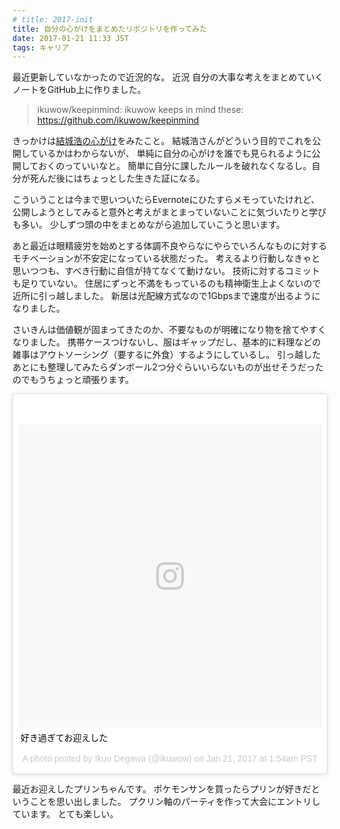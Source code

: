 ```yaml
---
# title: 2017-init
title: 自分の心がけをまとめたリポジトリを作ってみた
date: 2017-01-21 11:33 JST
tags: キャリア
---
```


最近更新していなかったので近況的な。
近況
自分の大事な考えをまとめていくノートをGitHub上に作りました。

> ikuwow/keepinmind: ikuwow keeps in mind these:  
> https://github.com/ikuwow/keepinmind

きっかけは[結城浩の心がけ](http://www.hyuki.com/writing/)をみたこと。
結城浩さんがどういう目的でこれを公開しているかはわからないが、
単純に自分の心がけを誰でも見られるように公開しておくのっていいなと。
簡単に自分に課したルールを破れなくなるし。自分が死んだ後にはちょっとした生きた証になる。

こういうことは今まで思いついたらEvernoteにひたすらメモっていたけれど、
公開しようとしてみると意外と考えがまとまっていないことに気づいたりと学びも多い。
少しずつ頭の中をまとめながら追加していこうと思います。

あと最近は眼精疲労を始めとする体調不良やらなにやらでいろんなものに対するモチベーションが不安定になっている状態だった。
考えるより行動しなきゃと思いつつも、すべき行動に自信が持てなくて動けない。
技術に対するコミットも足りていない。
住居にずっと不満をもっているのも精神衛生上よくないので近所に引っ越しました。
新居は光配線方式なので1Gbpsまで速度が出るようになりました。

さいきんは価値観が固まってきたのか、不要なものが明確になり物を捨てやすくなりました。
携帯ケースつけないし、服はギャップだし、基本的に料理などの雑事はアウトソーシング（要するに外食）するようにしているし。
引っ越したあとにも整理してみたらダンボール2つ分ぐらいいらないものが出せそうだったのでもうちょっと頑張ります。

<blockquote class="instagram-media" data-instgrm-captioned data-instgrm-version="7" style=" background:#FFF; border:0; border-radius:3px; box-shadow:0 0 1px 0 rgba(0,0,0,0.5),0 1px 10px 0 rgba(0,0,0,0.15); margin: 1px; max-width:658px; padding:0; width:99.375%; width:-webkit-calc(100% - 2px); width:calc(100% - 2px);"><div style="padding:8px;"> <div style=" background:#F8F8F8; line-height:0; margin-top:40px; padding:50.0% 0; text-align:center; width:100%;"> <div style=" background:url(data:image/png;base64,iVBORw0KGgoAAAANSUhEUgAAACwAAAAsCAMAAAApWqozAAAABGdBTUEAALGPC/xhBQAAAAFzUkdCAK7OHOkAAAAMUExURczMzPf399fX1+bm5mzY9AMAAADiSURBVDjLvZXbEsMgCES5/P8/t9FuRVCRmU73JWlzosgSIIZURCjo/ad+EQJJB4Hv8BFt+IDpQoCx1wjOSBFhh2XssxEIYn3ulI/6MNReE07UIWJEv8UEOWDS88LY97kqyTliJKKtuYBbruAyVh5wOHiXmpi5we58Ek028czwyuQdLKPG1Bkb4NnM+VeAnfHqn1k4+GPT6uGQcvu2h2OVuIf/gWUFyy8OWEpdyZSa3aVCqpVoVvzZZ2VTnn2wU8qzVjDDetO90GSy9mVLqtgYSy231MxrY6I2gGqjrTY0L8fxCxfCBbhWrsYYAAAAAElFTkSuQmCC); display:block; height:44px; margin:0 auto -44px; position:relative; top:-22px; width:44px;"></div></div> <p style=" margin:8px 0 0 0; padding:0 4px;"> <a href="https://www.instagram.com/p/BPhajVhB4vU/" style=" color:#000; font-family:Arial,sans-serif; font-size:14px; font-style:normal; font-weight:normal; line-height:17px; text-decoration:none; word-wrap:break-word;" target="_blank">好き過ぎてお迎えした</a></p> <p style=" color:#c9c8cd; font-family:Arial,sans-serif; font-size:14px; line-height:17px; margin-bottom:0; margin-top:8px; overflow:hidden; padding:8px 0 7px; text-align:center; text-overflow:ellipsis; white-space:nowrap;">A photo posted by Ikuo Degawa (@ikuwow) on <time style=" font-family:Arial,sans-serif; font-size:14px; line-height:17px;" datetime="2017-01-21T09:54:07+00:00">Jan 21, 2017 at 1:54am PST</time></p></div></blockquote> <script async defer src="//platform.instagram.com/en_US/embeds.js"></script>

最近お迎えしたプリンちゃんです。
ポケモンサンを買ったらプリンが好きだということを思い出しました。
プクリン軸のパーティを作って大会にエントリしています。
とても楽しい。

